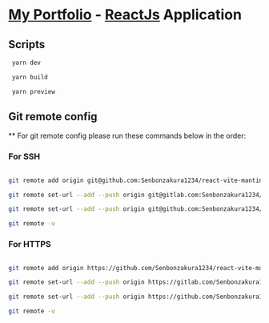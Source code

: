# [My Portfolio](https://github.com/Senbonzakura1234/react-vite-mantine-template.git) - [ReactJs](https://reactjs.org/) Application

## Scripts

```bash
 yarn dev
```

```bash
 yarn build
```

```bash
 yarn preview
```

## Git remote config

\*\* For git remote config please run these commands below in the order:

### For SSH

```bash

git remote add origin git@github.com:Senbonzakura1234/react-vite-mantine-template.git

git remote set-url --add --push origin git@gitlab.com:Senbonzakura1234/react-vite-mantine-template.git

git remote set-url --add --push origin git@github.com:Senbonzakura1234/react-vite-mantine-template.git

git remote -v

```

### For HTTPS

```bash

git remote add origin https://github.com/Senbonzakura1234/react-vite-mantine-template.git

git remote set-url --add --push origin https://gitlab.com/Senbonzakura1234/react-vite-mantine-template.git

git remote set-url --add --push origin https://github.com/Senbonzakura1234/react-vite-mantine-template.git

git remote -v

```
